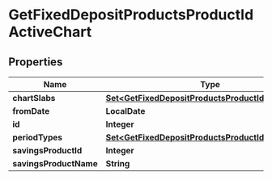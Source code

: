 

# GetFixedDepositProductsProductIdActiveChart


## Properties

| Name | Type | Description | Notes |
|------------ | ------------- | ------------- | -------------|
|**chartSlabs** | [**Set&lt;GetFixedDepositProductsProductIdChartSlabs&gt;**](GetFixedDepositProductsProductIdChartSlabs.md) |  |  [optional] |
|**fromDate** | **LocalDate** |  |  [optional] |
|**id** | **Integer** |  |  [optional] |
|**periodTypes** | [**Set&lt;GetFixedDepositProductsProductIdPeriodType&gt;**](GetFixedDepositProductsProductIdPeriodType.md) |  |  [optional] |
|**savingsProductId** | **Integer** |  |  [optional] |
|**savingsProductName** | **String** |  |  [optional] |



